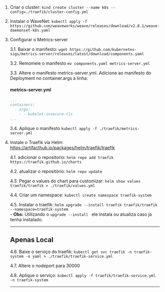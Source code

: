 1. Criar o cluster: `kind create cluster --name k8s --config=./traefik/cluster-config.yml`
2. Instalar o WaveNet: ` kubectl apply -f https://github.com/weaveworks/weave/releases/download/v2.8.1/weave-daemonset-k8s.yaml `
3. Configurar o Metrics-server

   3.1. Baixar o
   manifesto: ` wget https://github.com/kubernetes-sigs/metrics-server/releases/latest/download/components.yaml `

   3.2. Remomeie o manifesto ` mv components.yaml metrics-server.yml `

   3.3. Altere o manifesto metrics-server.yml. Adicione ao manifesto do Deployment no container.args a linha:

   #### metrics-server.yml
      ```yml
      ...
      containers:
        - args:
          - --kubelet-insecure-tls
      ...
      ``` 
   3.4. Aplique o manifesto ` kubectl apply -f ./traefik/metrics-server.yml `

4. Instale o Traefik via Helm: https://artifacthub.io/packages/helm/traefik/traefik
    
    4.1. adicionar o repositorio: ` helm repo add traefik https://traefik.github.io/charts `

    4.2. atualizar o repositório: ` helm repo update `

    4.3. Pegar o values do chart para customizar: ` helm show values traefik/traefik > ./traefik/values.yml `

    4.4. Criar um namespace: ` kubectl create namespace traefik-system `

    4.5. Instalar o traefik: ` helm upgrade --install traefik traefik/traefik --namespace=traefik-system `</br>
        - **Obs:** Utilizando o `upgrade --install ` ele instala ou atualiza caso ja tenha instalado.

    --- 
    ## Apenas Local
    4.6. Baixe o serviço do traefik: ` kubectl get svc traefik -n traefik-system -o yaml > ./traefik/traefik-service.yml `

    4.7. Altere o nodeport para 30000

    4.8. Aplique o serviço: ` kubectl apply -f traefik/traefik-service.yml -n traefik-system `
    
    ---